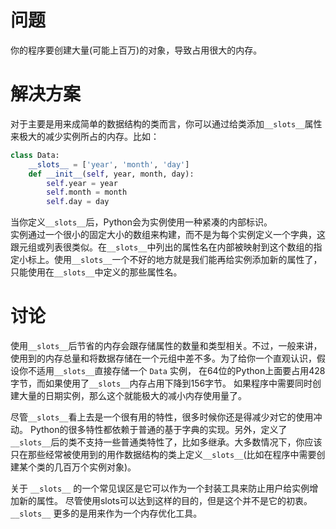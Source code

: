 # 问题

你的程序要创建大量(可能上百万)的对象，导致占用很大的内存。

# 解决方案

对于主要是用来成简单的数据结构的类而言，你可以通过给类添加`__slots__`属性来极大的减少实例所占的内存。比如：

```python
class Data:
    __slots__ = ['year', 'month', 'day']
    def __init__(self, year, month, day):
        self.year = year
        self.month = month
        self.day = day

```

当你定义`__slots__`后，Python会为实例使用一种紧凑的内部标识。  
实例通过一个很小的固定大小的数组来构建，而不是为每个实例定义一个字典，这跟元组或列表很类似。在`__slots__`中列出的属性名在内部被映射到这个数组的指定小标上。使用`__slots__`一个不好的地方就是我们能再给实例添加新的属性了，只能使用在`__slots__`中定义的那些属性名。  

# 讨论

使用`__slots__`后节省的内存会跟存储属性的数量和类型相关。不过，一般来讲，使用到的内存总量和将数据存储在一个元组中差不多。为了给你一个直观认识，假设你不适用`__slots__`直接存储一个 `Data` 实例， 在64位的Python上面要占用428字节，而如果使用了`__slots__`内存占用下降到156字节。 如果程序中需要同时创建大量的日期实例，那么这个就能极大的减小内存使用量了。

尽管`__slots__`看上去是一个很有用的特性，很多时候你还是得减少对它的使用冲动。 Python的很多特性都依赖于普通的基于字典的实现。另外，定义了`__slots__`后的类不支持一些普通类特性了，比如多继承。大多数情况下，你应该只在那些经常被使用到的用作数据结构的类上定义`__slots__`(比如在程序中需要创建某个类的几百万个实例对象)。

关于 `__slots__` 的一个常见误区是它可以作为一个封装工具来防止用户给实例增加新的属性。 尽管使用slots可以达到这样的目的，但是这个并不是它的初衷。 `__slots__` 更多的是用来作为一个内存优化工具。

